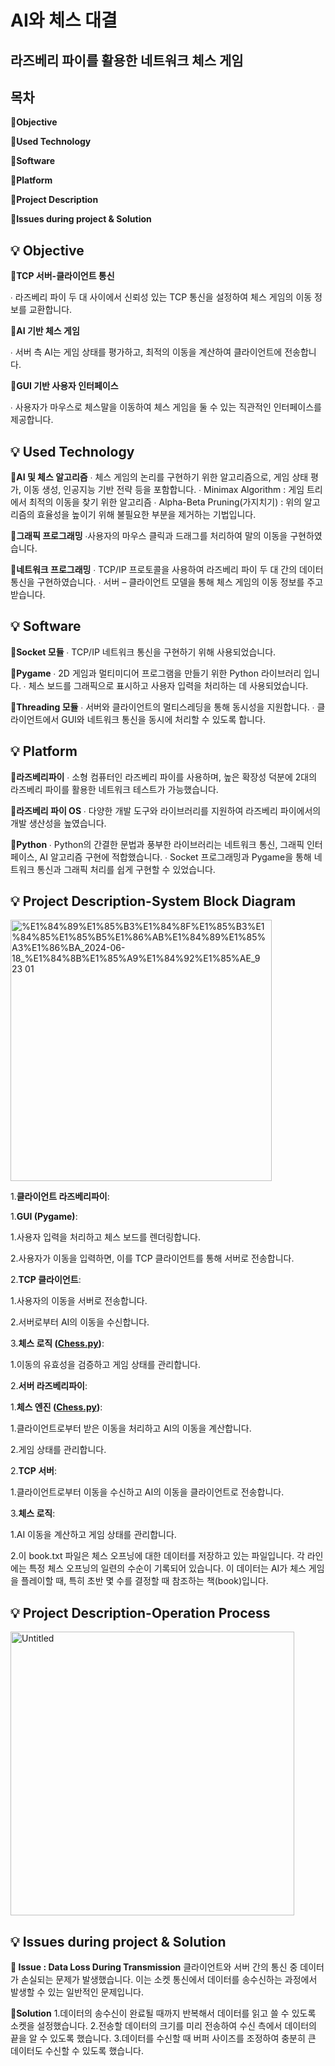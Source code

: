# AI와 체스 대결

## 라즈베리 파이를 활용한 네트워크 체스 게임

## 목차

**📍Objective**

**📍Used Technology**

**📍Software**

**📍Platform**

**📍Project Description**

**📍Issues during project & Solution**

## 💡 **Objective**

📍**TCP 서버-클라이언트 통신**

∙ 라즈베리 파이 두 대 사이에서 신뢰성 있는 TCP 통신을 설정하여 체스 게임의 이동 정보를 교환합니다.

📍**AI 기반 체스 게임**

∙ 서버 측 AI는 게임 상태를 평가하고, 최적의 이동을 계산하여 클라이언트에 전송합니다.

📍**GUI 기반 사용자 인터페이스**

∙ 사용자가 마우스로 체스말을 이동하여 체스 게임을 둘 수 있는 직관적인 인터페이스를 제공합니다.

## 💡 **Used Technology**

**📍AI 및 체스 알고리즘**
∙ 체스 게임의 논리를 구현하기 위한 알고리즘으로, 게임 상태 평가, 이동 생성, 인공지능 기반 전략 등을 포함합니다.
∙ Minimax Algorithm : 게임 트리에서 최적의 이동을 찾기 위한 알고리즘
∙ Alpha-Beta Pruning(가지치기) : 위의 알고리즘의 효율성을 높이기 위해 불필요한 부분을 제거하는 기법입니다.

**📍그래픽 프로그래밍**
∙사용자의 마우스 클릭과 드래그를 처리하여 말의 이동을 구현하였습니다.

**📍네트워크 프로그래밍**
∙ TCP/IP 프로토콜을 사용하여 라즈베리 파이 두 대 간의 데이터 통신을 구현하였습니다.
∙ 서버 – 클라이언트 모델을 통해 체스 게임의 이동 정보를 주고 받습니다.

## 💡 **Software**

**📍Socket 모듈**
∙ TCP/IP 네트워크 통신을 구현하기 위해 사용되었습니다.

**📍Pygame**
∙ 2D 게임과 멀티미디어 프로그램을 만들기 위한 Python 라이브러리 입니다.
∙ 체스 보드를 그래픽으로 표시하고 사용자 입력을 처리하는 데 사용되었습니다.

**📍Threading 모듈**
∙ 서버와 클라이언트의 멀티스레딩을 통해 동시성을 지원합니다.
∙ 클라이언트에서 GUI와 네트워크 통신을 동시에 처리할 수 있도록 합니다.

## 💡 **Platform**

📍**라즈베리파이**
∙ 소형 컴퓨터인 라즈베리 파이를 사용하며, 높은 확장성 덕분에 2대의 라즈베리 파이를 활용한 네트워크 테스트가 가능했습니다.

📍**라즈베리 파이 OS**
∙ 다양한 개발 도구와 라이브러리를 지원하여 라즈베리 파이에서의 개발 생산성을 높였습니다.

📍**Python**
∙ Python의 간결한 문법과 풍부한 라이브러리는 네트워크 통신, 그래픽 인터페이스, AI 알고리즘 구현에 적합했습니다.
∙ Socket 프로그래밍과 Pygame을 통해 네트워크 통신과 그래픽 처리를 쉽게 구현할 수 있었습니다.

## 💡 Project Description-System Block Diagram

<img width="418" alt="%E1%84%89%E1%85%B3%E1%84%8F%E1%85%B3%E1%84%85%E1%85%B5%E1%86%AB%E1%84%89%E1%85%A3%E1%86%BA_2024-06-18_%E1%84%8B%E1%85%A9%E1%84%92%E1%85%AE_9 23 01" src="https://github.com/utf-404/AI-Chess_Game_Project/assets/138092660/b1a8132c-9355-4a67-8f00-d723a2cd8cbe">


1.**클라이언트 라즈베리파이**:

1.**GUI (Pygame)**:

1.사용자 입력을 처리하고 체스 보드를 렌더링합니다.

2.사용자가 이동을 입력하면, 이를 TCP 클라이언트를 통해 서버로 전송합니다.

2.**TCP 클라이언트**:

1.사용자의 이동을 서버로 전송합니다.

2.서버로부터 AI의 이동을 수신합니다.

3.**체스 로직 ([Chess.py](http://chess.py/))**:

1.이동의 유효성을 검증하고 게임 상태를 관리합니다.

2.**서버 라즈베리파이**:

1.**체스 엔진 ([Chess.py](http://chess.py/))**:

1.클라이언트로부터 받은 이동을 처리하고 AI의 이동을 계산합니다.

2.게임 상태를 관리합니다.

2.**TCP 서버**:

1.클라이언트로부터 이동을 수신하고 AI의 이동을 클라이언트로 전송합니다.

3.**체스 로직**:

1.AI 이동을 계산하고 게임 상태를 관리합니다.

2.이 book.txt 파일은 체스 오프닝에 대한 데이터를 저장하고 있는 파일입니다. 각 라인에는 특정 체스 오프닝의 일련의 수순이 기록되어 있습니다. 이 데이터는 AI가 체스 게임을 플레이할 때, 특히 초반 몇 수를 결정할 때 참조하는 책(book)입니다.

## 💡 Project Description-Operation Process

<img width="454" alt="Untitled" src="https://github.com/utf-404/AI-Chess_Game_Project/assets/138092660/f4fde72a-175f-4250-a486-aa761ed5e801">


## 💡 Issues during project & Solution

**🔎 Issue : Data Loss During Transmission**
클라이언트와 서버 간의 통신 중 데이터가 손실되는 문제가 발생했습니다. 이는 소켓 통신에서 데이터를 송수신하는 과정에서 발생할 수 있는 일반적인 문제입니다.

**📍Solution**
1.데이터의 송수신이 완료될 때까지 반복해서 데이터를 읽고 쓸 수 있도록 소켓을 설정했습니다.
2.전송할 데이터의 크기를 미리 전송하여 수신 측에서 데이터의 끝을 알 수 있도록 했습니다.
3.데이터를 수신할 때 버퍼 사이즈를 조정하여 충분히 큰 데이터도 수신할 수 있도록 했습니다.
